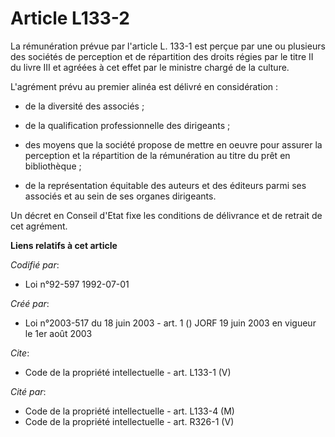 # Article L133-2

La rémunération prévue par l'article L. 133-1 est perçue par une ou plusieurs des sociétés de perception et de répartition
des droits régies par le titre II du livre III et agréées à cet effet par le ministre chargé de la culture. 

L'agrément prévu au premier alinéa est délivré en considération :

- de la diversité des associés ;

- de la qualification professionnelle des dirigeants ;

- des moyens que la société propose de mettre en oeuvre pour assurer la perception et la répartition de la rémunération au
titre du prêt en bibliothèque ;

- de la représentation équitable des auteurs et des éditeurs parmi ses associés et au sein de ses organes dirigeants. 

Un décret en Conseil d'Etat fixe les conditions de délivrance et de retrait de cet agrément.

**Liens relatifs à cet article**

_Codifié par_:

  - Loi n°92-597 1992-07-01

_Créé par_:

  - Loi n°2003-517 du 18 juin 2003 - art. 1 () JORF 19 juin 2003 en vigueur le 1er août 2003

_Cite_:

  - Code de la propriété intellectuelle - art. L133-1 (V)

_Cité par_:

  - Code de la propriété intellectuelle - art. L133-4 (M)
  - Code de la propriété intellectuelle - art. R326-1 (V)
